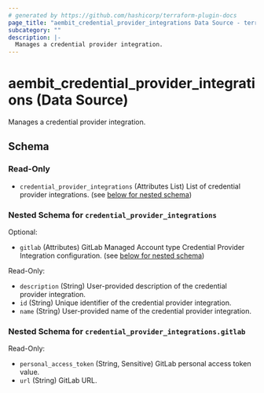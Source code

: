 ```yaml
---
# generated by https://github.com/hashicorp/terraform-plugin-docs
page_title: "aembit_credential_provider_integrations Data Source - terraform-provider-aembit"
subcategory: ""
description: |-
  Manages a credential provider integration.
---
```


# aembit_credential_provider_integrations (Data Source)

Manages a credential provider integration.



<!-- schema generated by tfplugindocs -->
## Schema

### Read-Only

- `credential_provider_integrations` (Attributes List) List of credential provider integrations. (see [below for nested schema](#nestedatt--credential_provider_integrations))

<a id="nestedatt--credential_provider_integrations"></a>
### Nested Schema for `credential_provider_integrations`

Optional:

- `gitlab` (Attributes) GitLab Managed Account type Credential Provider Integration configuration. (see [below for nested schema](#nestedatt--credential_provider_integrations--gitlab))

Read-Only:

- `description` (String) User-provided description of the credential provider integration.
- `id` (String) Unique identifier of the credential provider integration.
- `name` (String) User-provided name of the credential provider integration.

<a id="nestedatt--credential_provider_integrations--gitlab"></a>
### Nested Schema for `credential_provider_integrations.gitlab`

Read-Only:

- `personal_access_token` (String, Sensitive) GitLab personal access token value.
- `url` (String) GitLab URL.
